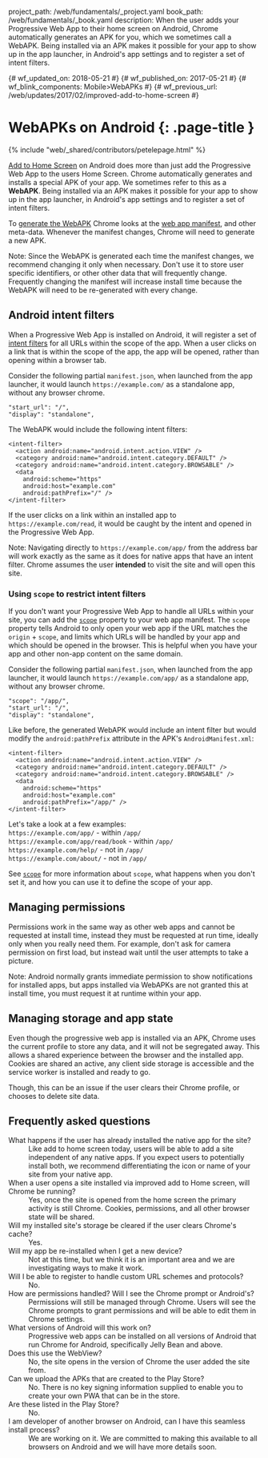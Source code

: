 project_path: /web/fundamentals/_project.yaml
book_path: /web/fundamentals/_book.yaml
description: When the user adds your Progressive Web App to their home screen on Android, Chrome automatically generates an APK for you, which we sometimes call a WebAPK. Being installed via an APK makes it possible for your app to show up in the app launcher, in Android's app settings and to register a set of intent filters.

{# wf_updated_on: 2018-05-21 #}
{# wf_published_on: 2017-05-21 #}
{# wf_blink_components: Mobile>WebAPKs #}
{# wf_previous_url: /web/updates/2017/02/improved-add-to-home-screen #}

# WebAPKs on Android {: .page-title }

{% include "web/_shared/contributors/petelepage.html" %}

[Add to Home Screen](/web/fundamentals/app-install-banners/) on Android does
more than just add the Progressive Web App to the users Home Screen. Chrome
automatically generates and installs a special APK of your app. We sometimes
refer to this as a **WebAPK**. Being installed via an APK makes it possible
for your app to show up in the app launcher, in Android's app settings and
to register a set of intent filters.

To [generate the WebAPK](https://chromium.googlesource.com/chromium/src/+/master/chrome/android/webapk/README)
Chrome looks at the [web app manifest](/web/fundamentals/web-app-manifest/), and
other meta-data. Whenever the manifest changes, Chrome will need to generate a
new APK.

Note: Since the WebAPK is generated each time the manifest changes, we
recommend changing it only when necessary. Don't use it to store user specific
identifiers, or other other data that will frequently change. Frequently
changing the manifest will increase install time because the WebAPK will need
to be re-generated with every change.

## Android intent filters

When a Progressive Web App is installed on Android, it will register a set of
[intent filters](https://developer.android.com/guide/components/intents-filters)
for all URLs within the scope of the app. When a user clicks on a link that
is within the scope of the app, the app will be opened, rather than opening
within a browser tab.

Consider the following partial `manifest.json`, when launched from the app
launcher, it would launch `https://example.com/` as a standalone app,
without any browser chrome.

```
"start_url": "/",
"display": "standalone",
```

The WebAPK would include the following intent filters:

```
<intent-filter>
  <action android:name="android.intent.action.VIEW" />
  <category android:name="android.intent.category.DEFAULT" />
  <category android:name="android.intent.category.BROWSABLE" />
  <data
    android:scheme="https"
    android:host="example.com"
    android:pathPrefix="/" />
</intent-filter>
```

If the user clicks on a link within an installed app to
`https://example.com/read`, it would be caught by the intent and opened
in the Progressive Web App.

Note: Navigating directly to `https://example.com/app/` from the address
bar will work exactly as the same as it does for native apps that have an
intent filter. Chrome assumes the user <b>intended</b> to visit the site and
will open this site.

### Using `scope`  to restrict intent filters

If you don't want your Progressive Web App to handle all URLs within your site,
you can add the [`scope`](/web/fundamentals/web-app-manifest/#scope) property
to your web app manifest. The `scope` property tells Android to only open your
web app if the URL matches the `origin` + `scope`, and limits which URLs will
be handled by your app and which should be opened in the browser. This is
helpful when you have your app and other non-app content on the same domain.

Consider the following partial `manifest.json`, when launched from the app
launcher, it would launch `https://example.com/app/` as a standalone app,
without any browser chrome.

```
"scope": "/app/",
"start_url": "/",
"display": "standalone",
```

Like before, the generated WebAPK would include an intent filter but would
modify the `android:pathPrefix` attribute in the APK's `AndroidManifest.xml`:

```
<intent-filter>
  <action android:name="android.intent.action.VIEW" />
  <category android:name="android.intent.category.DEFAULT" />
  <category android:name="android.intent.category.BROWSABLE" />
  <data
    android:scheme="https"
    android:host="example.com"
    android:pathPrefix="/app/" />
</intent-filter>
```

Let's take a look at a few examples:<br>
<span class="compare-yes"></span> `https://example.com/app/` - within `/app/`<br>
<span class="compare-yes"></span> `https://example.com/app/read/book` - within `/app/`<br>
<span class="compare-no"></span> `https://example.com/help/` - not in `/app/`<br>
<span class="compare-no"></span> `https://example.com/about/` - not in `/app/`


See [`scope`](/web/fundamentals/web-app-manifest/) for more information about
`scope`, what happens when you don't set it, and how you can use it to define
the scope of your app.


## Managing permissions

Permissions work in the same way as other web apps and cannot be requested at
install time, instead they must be requested at run time, ideally only when
you really need them. For example, don't ask for camera permission on first
load, but instead wait until the user attempts to take a picture.

Note: Android normally grants immediate permission to show notifications for
installed apps, but apps installed via WebAPKs are not granted this at install
time, you must request it at runtime within your app.

## Managing storage and app state

Even though the progressive web app is installed via an APK, Chrome uses the
current profile to store any data, and it will not be segregated away. This
allows a shared experience between the browser and the installed app. Cookies
are shared an active, any client side storage is accessible and the service
worker is installed and ready to go.

Though, this can be an issue if the user clears their Chrome profile, or chooses
to delete site data.


## Frequently asked questions

<dl>

  <dt>
    What happens if the user has already installed the native app for the site?
  </dt>
  <dd>
    Like add to home screen today, users will be able to add a site independent
    of any native apps. If you expect users to potentially install both, we
    recommend differentiating the icon or name of your site from your native
    app.
  </dd>

  <dt>
    When a user opens a site installed via improved add to Home screen, will
    Chrome be running?
  </dt>
  <dd>
    Yes, once the site is opened from the home screen the primary activity is
    still Chrome. Cookies, permissions, and all other browser state will be
    shared.
  </dd>

  <dt>
    Will my installed site's storage be cleared if the user clears Chrome's
    cache?
  </dt>
  <dd>Yes.</dd>

  <dt>
    Will my app be re-installed when I get a new device?
  </dt>
  <dd>
    Not at this time, but we think it is an important area and we are
    investigating ways to make it work.
  </dd>

  <dt>
    Will I be able to register to handle custom URL schemes and protocols?
  </dt>
  <dd>No.</dd>

  <dt>
    How are permissions handled? Will I see the Chrome prompt or Android's?
  </dt>
  <dd>
    Permissions will still be managed through Chrome. Users will see the Chrome
    prompts to grant permissions and will be able to edit them in Chrome
    settings.
  </dd>

  <dt>
    What versions of Android will this work on?
  </dt>
  <dd>
    Progressive web apps can be installed on all versions of Android that
    run Chrome for Android, specifically Jelly Bean and above.
  </dd>

  <dt>
    Does this use the WebView?
  </dt>
  <dd>
    No, the site opens in the version of Chrome the user added the site from.
  </dd>

  <dt>
    Can we upload the APKs that are created to the Play Store?
  </dt>
  <dd>
    No. There is no key signing information supplied to enable you to create
    your own PWA that can be in the store.
  </dd>

  <dt>
    Are these listed in the Play Store?
  </dt>
  <dd>No.</dd>

  <dt>
    I am developer of another browser on Android, can I have this seamless
    install process?
  </dt>
  <dd>
    We are working on it. We are committed to making this available to all
    browsers on Android and we will have more details soon.
  </dd>

</dl>

